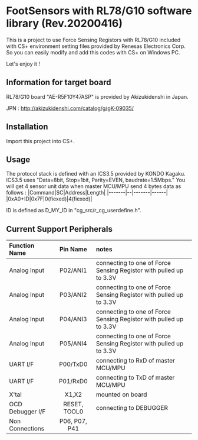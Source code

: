 # FootSensors with RL78/G10 software library (Rev.20200416)

This is a project to use Force Sensing Registors with RL78/G10
included with CS+ environment setting files provided by Renesas Electronics Corp.
So you can easily modify and add this codes with CS+ on Windows PC.
  
Let's enjoy it !

## Information for target board

RL78/G10 board "AE-R5F10Y47ASP" is provided by Akizukidenshi in Japan.
  
JPN : http://akizukidenshi.com/catalog/g/gK-09035/
  

## Installation

Import this project into CS+.
  

## Usage

The protocol stack is defined with an ICS3.5 provided by KONDO Kagaku.
ICS3.5 uses "Data=8bit, Stop=1bit, Parity=EVEN, baudrate=1.5Mbps."
You will get 4 sensor unit data when master MCU/MPU send 4 bytes data as follows :
|Command|SC|Address|Length|
|-------|--|-------|------|
|0xA0+ID|0x7F|0(fiexed)|4(fiexed)|
  
ID is defined as D_MY_ID in "cg_src/r_cg_userdefine.h".
  

## Current Support Peripherals

|Function Name        | Pin Name        | notes |
|:--------------------|:---------------:|:------|
|Analog Input         |P02/ANI1         | connecting to one of Force Sensing Registor with pulled up to 3.3V | 
|Analog Input         |P03/ANI2         | connecting to one of Force Sensing Registor with pulled up to 3.3V | 
|Analog Input         |P04/ANI3         | connecting to one of Force Sensing Registor with pulled up to 3.3V | 
|Analog Input         |P05/ANI4         | connecting to one of Force Sensing Registor with pulled up to 3.3V | 
|UART I/F             |P00/TxD0         | connecting to RxD of master MCU/MPU | 
|UART I/F             |P01/RxD0         | connecting to TxD of master MCU/MPU | 
|X'tal                |X1,X2            | mounted on board |
|OCD Debugger I/F     |RESET, TOOL0     | connecting to DEBUGGER |
|Non Connections      |P06, P07, P41    | |
